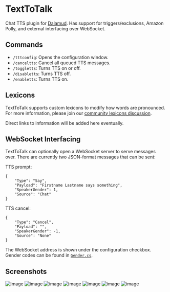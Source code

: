 # TextToTalk
Chat TTS plugin for [Dalamud](https://github.com/goatcorp/Dalamud). Has support for triggers/exclusions, Amazon Polly, and external interfacing over WebSocket.

## Commands
* `/tttconfig`: Opens the configuration window.
* `/canceltts`: Cancel all queued TTS messages.
* `/toggletts`: Turns TTS on or off.
* `/disabletts`: Turns TTS off.
* `/enabletts`: Turns TTS on.

## Lexicons
TextToTalk supports custom lexicons to modify how words are pronounced. For more information, please join our [community lexicons discussion](https://github.com/karashiiro/TextToTalk/discussions/62).

Direct links to information will be added here eventually.

## WebSocket Interfacing
TextToTalk can optionally open a WebSocket server to serve messages over. There are currently two JSON-format messages that can be sent:

TTS prompt:
```
{
	"Type": "Say",
	"Payload": "Firstname Lastname says something",
	"SpeakerGender": 1,
	"Source": "Chat"
}
```

TTS cancel:
```
{
	"Type": "Cancel",
	"Payload": "",
	"SpeakerGender": -1,
	"Source": "None"
}
```

The WebSocket address is shown under the configuration checkbox. Gender codes can be found in [`Gender.cs`](https://github.com/karashiiro/TextToTalk/blob/master/TextToTalk/GameEnums/Gender.cs).

## Screenshots
![image](https://user-images.githubusercontent.com/49822414/126075774-a97d7a11-98c6-40e4-9937-711a8da96926.png)
![image](https://user-images.githubusercontent.com/49822414/126075784-1af622f3-df16-4e00-8de5-bf11f6acb017.png)
![image](https://user-images.githubusercontent.com/49822414/126075793-8b4587e0-1863-44ca-a13f-27a1fcd336d6.png)
![image](https://user-images.githubusercontent.com/49822414/126075802-c694a821-82da-4d87-bf97-06fba9d1e5e4.png)
![image](https://user-images.githubusercontent.com/49822414/126075852-f2aee169-c83c-4916-aca2-e715951eab36.png)
![image](https://user-images.githubusercontent.com/49822414/126075869-480cacb2-8537-41da-aaba-553da5ec9abb.png)
![image](https://user-images.githubusercontent.com/49822414/126075873-aa329726-92eb-4ea1-9127-39810016596b.png)
